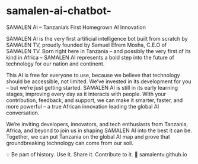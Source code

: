 # samalen-ai-chatbot-
SAMALEN AI – Tanzania’s First Homegrown AI Innovation

SAMALEN AI is the very first artificial intelligence bot built from scratch by SAMALEN TV, proudly founded by Samuel Efrem Mosha, C.E.O of SAMALEN TV. Born right here in Tanzania – and possibly the very first of its kind in Africa – SAMALEN AI represents a bold step into the future of technology for our nation and continent.

This AI is free for everyone to use, because we believe that technology should be accessible, not limited. We’ve invested in its development for you – but we’re just getting started. SAMALEN AI is still in its early learning stages, improving every day as it interacts with people. With your contribution, feedback, and support, we can make it smarter, faster, and more powerful – a true African innovation leading the global AI conversation.

We’re inviting developers, innovators, and tech enthusiasts from Tanzania, Africa, and beyond to join us in shaping SAMALEN AI into the best it can be. Together, we can put Tanzania on the global AI map and prove that groundbreaking technology can come from our soil.

💡 Be part of history. Use it. Share it. Contribute to it.
🔗 samalentv.github.io



